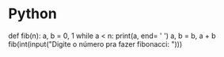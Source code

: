 # Python

def fib(n):
  a, b = 0, 1
  while a < n:
    print(a, end= ' ')
    a, b = b, a + b
fib(int(input("Digite o  número pra fazer fibonacci: ")))
